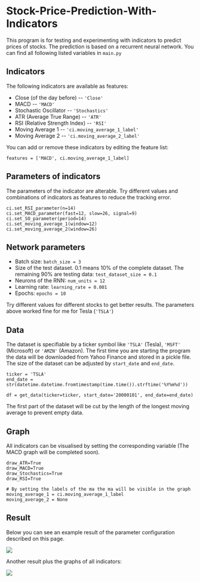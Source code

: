 # Stock-Price-Prediction-With-Indicators

This program is for testing and experimenting with indicators to predict prices of stocks.
The prediction is based on a recurrent neural network. You can find all following listed variables in `main.py`

Indicators
-

The following indicators are available as features:

* Close (of the day before) -- `'Close'`
* MACD  -- `'MACD'`
* Stochastic Oscillator -- `'Stochastics'`
* ATR (Average True Range) -- `'ATR'`
* RSI (Relative Strength Index) -- `'RSI'`
* Moving Average 1 -- `'ci.moving_average_1_label'`
* Moving Average 2 -- `'ci.moving_average_2_label'`

You can add or remove these indicators by editing the feature list:

```
features = ['MACD', ci.moving_average_1_label]
```

Parameters of indicators
-

The parameters of the indicator are alterable. Try different values and combinations of indicators as features to reduce the tracking error.

```
ci.set_RSI_parameter(n=14)
ci.set_MACD_parameter(fast=12, slow=26, signal=9)
ci.set_SO_parameter(period=14)
ci.set_moving_average_1(window=12)
ci.set_moving_average_2(window=26)
```

Network parameters
-

* Batch size: `batch_size = 3`
* Size of the test dataset. 0.1 means 10% of the complete dataset. The remaining 90% are testing data: `test_dataset_size = 0.1`
* Neurons of the RNN: `num_units = 12`
* Learning rate: `learning_rate = 0.001`
* Epochs: `epochs = 10`

Try different values for different stocks to get better results. The parameters above worked fine for me for Tesla (`'TSLA'`)

Data
-

The dataset is specifiable by a ticker symbol like `'TSLA'` (Tesla), `'MSFT'` (Microsoft) or `'AMZN'` 
(Amazon). The first time you are starting the program the data will be downloaded from Yahoo Finance and stored in a pickle file.
The size of the dataset can be adjusted by  `start_date` and `end_date`.

```
ticker = 'TSLA'
end_date = str(datetime.datetime.fromtimestamp(time.time()).strftime('%Y%m%d'))

df = get_data(ticker=ticker, start_date='20000101', end_date=end_date)
```
The first part of the dataset will be cut by the length of the longest moving average to prevent empty data.

Graph
-

All indicators can be visualised by setting the corresponding variable
(The MACD graph will be completed soon).
```
draw_ATR=True
draw_MACD=True
draw_Stochastics=True
draw_RSI=True

# By setting the labels of the ma the ma will be visible in the graph
moving_average_1 = ci.moving_average_1_label
moving_average_2 = None
```

Result
-

Below you can see an example result of the parameter configuration described on this page.

![](https://github.com/z33pX/Stock-Price-Prediction-With-Indicators/blob/master/pic_1.png)

Another result plus the graphs of all indicators:

![](https://github.com/z33pX/Stock-Price-Prediction-With-Indicators/blob/master/pic_2.png)
